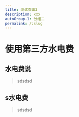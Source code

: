 ```yaml
---
title: 测试页面3
description: xxx
autoGroup-1: 分组二
permalink: /:slug
---
```

# 使用第三方水电费

## 水电费说
> sdsdsd

## s水电费
> sdsdsd